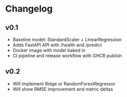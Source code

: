 # Changelog

## v0.1
- Baseline model: StandardScaler + LinearRegression
- Adds FastAPI API with /health and /predict
- Docker image with model baked in
- CI pipeline and release workflow with GHCR publish

## v0.2
- Will implement Ridge or RandomForestRegressor
- Will show RMSE improvement and metric deltas
